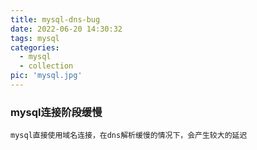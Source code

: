 ```yaml
---
title: mysql-dns-bug
date: 2022-06-20 14:30:32
tags: mysql
categories: 
  - mysql
  - collection
pic: 'mysql.jpg'
---
```


### mysql连接阶段缓慢

<!-- more -->
````
mysql直接使用域名连接，在dns解析缓慢的情况下，会产生较大的延迟
````